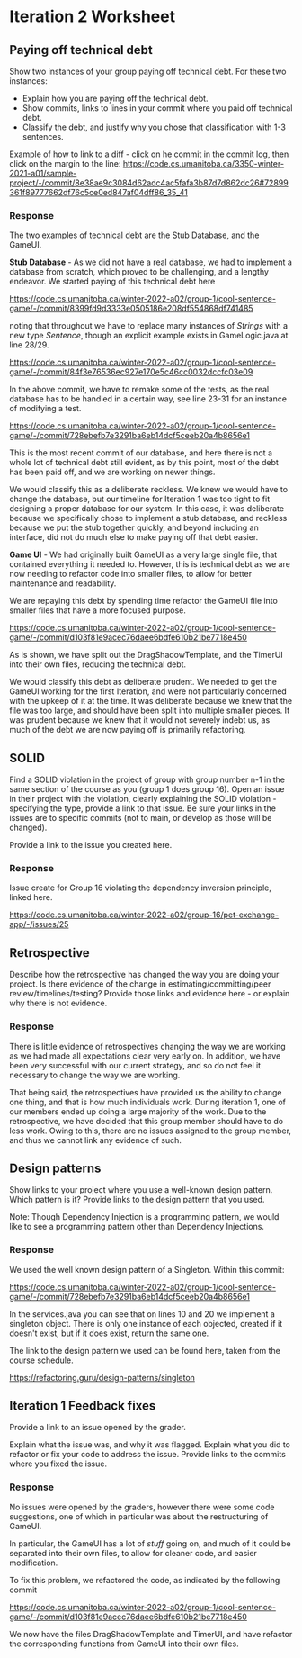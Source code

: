 # Iteration 2 Worksheet

## **Paying off technical debt**

Show two instances of your group paying off technical debt. For these two instances:

- Explain how you are paying off the technical debt.
- Show commits, links to lines in your commit where you paid off technical debt.
- Classify the debt, and justify why you chose that classification with 1-3 sentences.

Example of how to link to a diff - click on he commit in the commit log, then click on the margin to the line: https://code.cs.umanitoba.ca/3350-winter-2021-a01/sample-project/-/commit/8e38ae9c3084d62adc4ac5fafa3b87d7d862dc26#72899361f89777662df76c5ce0ed847af04dff86_35_41

### **Response**

The two examples of technical debt are the Stub Database, and the GameUI.

**Stub Database** - As we did not have a real database, we had to implement a database from scratch, which proved to be challenging, and a lengthy endeavor. We started paying of this technical debt here

https://code.cs.umanitoba.ca/winter-2022-a02/group-1/cool-sentence-game/-/commit/8399fd9d3333e0505186e208df554868df741485

noting that throughout we have to replace many instances of *Strings* with a new type *Sentence*, though an explicit example exists in GameLogic.java at line 28/29. 

https://code.cs.umanitoba.ca/winter-2022-a02/group-1/cool-sentence-game/-/commit/84f3e76536ec927e170e5c46cc0032dccfc03e09

In the above commit, we have to remake some of the tests, as the real database has to be handled in a certain way, see line 23-31 for an instance of modifying a test.

https://code.cs.umanitoba.ca/winter-2022-a02/group-1/cool-sentence-game/-/commit/728ebefb7e3291ba6eb14dcf5ceeb20a4b8656e1

This is the most recent commit of our database, and here there is not a whole lot of technical debt still evident, as by this point, most of the debt has been paid off, and we are working on newer things.

We would classify this as a deliberate reckless. We knew we would have to change the database, but our timeline for Iteration 1 was too tight to fit designing a proper database for our system. In this case, it was deliberate because we specifically chose to implement a stub database, and reckless because we put the stub together quickly, and beyond including an interface, did not do much else to make paying off that debt easier.

**Game UI** - We had originally built GameUI as a very large single file, that contained everything it needed to. However, this is technical debt as we are now needing to refactor code into smaller files, to allow for better maintenance and readability.

We are repaying this debt by spending time refactor the GameUI file into smaller files that have a more focused purpose.

https://code.cs.umanitoba.ca/winter-2022-a02/group-1/cool-sentence-game/-/commit/d103f81e9acec76daee6bdfe610b21be7718e450

As is shown, we have split out the DragShadowTemplate, and the TimerUI into their own files, reducing the technical debt.


We would classify this debt as deliberate prudent. We needed to get the GameUI working for the first Iteration, and were not particularly concerned with the upkeep of it at the time. It was deliberate because we knew that the file was too large, and should have been split into multiple smaller pieces. It was prudent because we knew that it would not severely indebt us, as much of the debt we are now paying off is primarily refactoring.


## **SOLID**

Find a SOLID violation in the project of group with group number n-1 in the same section of the course as you (group 1 does group 16). Open an issue in their project with the violation, clearly explaining the SOLID violation - specifying the type, provide a link to that issue. Be sure your links in the issues are to specific commits (not to main, or develop as those will be changed).

Provide a link to the issue you created here.

### **Response**

Issue create for Group 16 violating the dependency inversion principle, linked here.

https://code.cs.umanitoba.ca/winter-2022-a02/group-16/pet-exchange-app/-/issues/25


## **Retrospective**

Describe how the retrospective has changed the way you are doing your project. Is there evidence of the change in estimating/committing/peer review/timelines/testing? Provide those links and evidence here - or explain why there is not evidence.

### **Response**

There is little evidence of retrospectives changing the way we are working as we had made all expectations clear very early on. In addition, we have been very successful with our current strategy, and so do not feel it necessary to change the way we are working.

That being said, the retrospectives have provided us the ability to change one thing, and that is how much individuals work. During iteration 1, one of our members ended up doing a large majority of the work. Due to the retrospective, we have decided that this group member should have to do less work. Owing to this, there are no issues assigned to the group member, and thus we cannot link any evidence of such.


## **Design patterns**

Show links to your project where you use a well-known design pattern. Which pattern is it? Provide links to the design pattern that you used.

Note: Though Dependency Injection is a programming pattern, we would like to see a programming pattern other than Dependency Injections.

### **Response**

We used the well known design pattern of a Singleton. Within this commit:

https://code.cs.umanitoba.ca/winter-2022-a02/group-1/cool-sentence-game/-/commit/728ebefb7e3291ba6eb14dcf5ceeb20a4b8656e1

In the services.java you can see that on lines 10 and 20 we implement a singleton object. There is only one instance of each objected, created if it doesn't exist, but if it does exist, return the same one.

The link to the design pattern we used can be found here, taken from the course schedule.

https://refactoring.guru/design-patterns/singleton


## **Iteration 1 Feedback fixes**

Provide a link to an issue opened by the grader.

Explain what the issue was, and why it was flagged. Explain what you did to refactor or fix your code to address the issue. Provide links to the commits where you fixed the issue.

### **Response**

No issues were opened by the graders, however there were some code suggestions, one of which in particular was about the restructuring of GameUI.

In particular, the GameUI has a lot of *stuff* going on, and much of it could be separated into their own files, to allow for cleaner code, and easier modification.

To fix this problem, we refactored the code, as indicated by the following commit

https://code.cs.umanitoba.ca/winter-2022-a02/group-1/cool-sentence-game/-/commit/d103f81e9acec76daee6bdfe610b21be7718e450

We now have the files DragShadowTemplate and TimerUI, and have refactor the corresponding functions from GameUI into their own files.